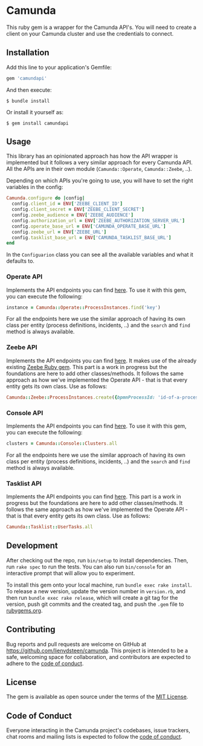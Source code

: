# Camunda

This ruby gem is a wrapper for the Camunda API's. You will need to create a client on your Camunda cluster and use the credentials to connect.

## Installation

Add this line to your application's Gemfile:

```ruby
gem 'camundapi'
```

And then execute:

    $ bundle install

Or install it yourself as:

    $ gem install camundapi

## Usage

This library has an opinionated approach has how the API wrapper is implemented but it follows a very similar approach for every Camunda API. All the APIs are in their own module (`Camunda::Operate`, `Camunda::Zeebe`, ..). 

Depending on which APIs you're going to use, you will have to set the right variables in the config:

```ruby
Camunda.configure do |config|
  config.client_id = ENV['ZEEBE_CLIENT_ID']
  config.client_secret = ENV['ZEEBE_CLIENT_SECRET']
  config.zeebe_audience = ENV['ZEEBE_AUDIENCE']
  config.authorization_url = ENV['ZEEBE_AUTHORIZATION_SERVER_URL']
  config.operate_base_url = ENV['CAMUNDA_OPERATE_BASE_URL']
  config.zeebe_url = ENV['ZEEBE_URL']
  config.tasklist_base_url = ENV['CAMUNDA_TASKLIST_BASE_URL']
end
```

In the `Configuarion` class you can see all the available variables and what it defaults to. 

### Operate API
Implements the API endpoints you can find [here](https://docs.camunda.io/docs/apis-clients/operate-api/). To use it with this gem, you can execute the following:

```ruby
instance = Camunda::Operate::ProcessInstances.find('key')
```

For all the endpoints here we use the similar approach of having its own class per entity (process definitions, incidents, ..) and the `search` and `find` method is always available.

### Zeebe API
Implements the API endpoints you can find [here](https://docs.camunda.io/docs/apis-clients/grpc/). It makes use of the already existing [Zeebe Ruby gem](https://github.com/zeebe-io/zeebe-client-ruby).
This part is a work in progress but the foundations are here to add other classes/methods. It follows the same approach as how we've implemented the Operate API - that is that every entity gets its own class. Use as follows:

```ruby
Camunda::Zeebe::ProcessInstances.create({bpmnProcessId: 'id-of-a-process', version: -1})
```

### Console API
Implements the API endpoints you can find [here](https://docs.camunda.io/docs/apis-clients/console-api-reference/). To use it with this gem, you can execute the following:

```ruby
clusters = Camunda::Console::Clusters.all
```

For all the endpoints here we use the similar approach of having its own class per entity (process definitions, incidents, ..) and the `search` and `find` method is always available.

### Tasklist API
Implements the API endpoints you can find [here](https://docs.camunda.io/docs/apis-clients/tasklist-api/tasklist-api-overview/).
This part is a work in progress but the foundations are here to add other classes/methods. It follows the same approach as how we've implemented the Operate API - that is that every entity gets its own class. Use as follows:

```ruby
Camunda::Tasklist::UserTasks.all
```

## Development

After checking out the repo, run `bin/setup` to install dependencies. Then, run `rake spec` to run the tests. You can also run `bin/console` for an interactive prompt that will allow you to experiment.

To install this gem onto your local machine, run `bundle exec rake install`. To release a new version, update the version number in `version.rb`, and then run `bundle exec rake release`, which will create a git tag for the version, push git commits and the created tag, and push the `.gem` file to [rubygems.org](https://rubygems.org).

## Contributing

Bug reports and pull requests are welcome on GitHub at https://github.com/lienvdsteen/camunda. This project is intended to be a safe, welcoming space for collaboration, and contributors are expected to adhere to the [code of conduct](https://github.com/lienvdsteen/camunda/blob/main/CODE_OF_CONDUCT.md).

## License

The gem is available as open source under the terms of the [MIT License](https://opensource.org/licenses/MIT).

## Code of Conduct

Everyone interacting in the Camunda project's codebases, issue trackers, chat rooms and mailing lists is expected to follow the [code of conduct](https://github.com/lienvdsteen/camunda/blob/main/CODE_OF_CONDUCT.md).
